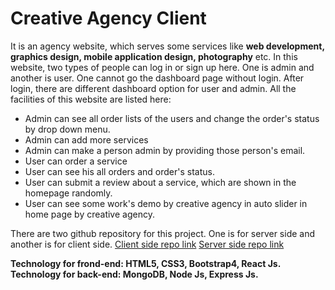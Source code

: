 # Creative Agency Client

It is an agency website, which serves some services like **web development, graphics design, mobile application design, photography** etc.
In this website, two types of people can log in or sign up here. One is admin and another is user. One cannot go the dashboard page without login. After login, there are different dashboard option for user and admin. All the facilities of this website are listed here:
- Admin can see all order lists of the users and change the order's status by drop down menu.
- Admin can add more services
- Admin can make a person admin by providing those person's email.
- User can order a service
- User can see his all orders and order's status.
- User can submit a review about a service, which are shown in the homepage randomly.
- User can see some work's demo by creative agency in auto slider in home page by creative agency.

There are two github repository for this project. One is for server side and another is for client side.
[Client side repo link](https://github.com/rokydas/creative-agency-client)
[Server side repo link](https://github.com/rokydas/creative-agency-server)

**Technology for frond-end: HTML5, CSS3, Bootstrap4, React Js.**
**Technology for back-end: MongoDB, Node Js, Express Js.**